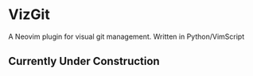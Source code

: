 # VizGit

A Neovim plugin for visual git management. Written in Python/VimScript

## Currently Under Construction
